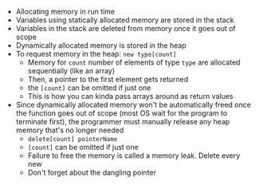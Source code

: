 - Allocating memory in run time
- Variables using statically allocated memory are stored in the stack
- Variables in the stack are deleted from memory once it goes out of scope
- Dynamically allocated memory is stored in the heap
- To request memory in the heap: `new type[count]`
  - Memory for `count` number of elements of type `type` are allocated sequentially (like an array)
  - Then, a pointer to the first element gets returned
  - the `[count]` can be omitted if just one
  - This is how you can kinda pass arrays around as return values
- Since dynamically allocated memory won't be automatically freed once the function goes out of scope (most OS wait for the program to terminate first), the programmer must manually release any heap memory that's no longer needed
  - `delete[count] pointerName`
  - `[count]` can be omitted if just one
  - Failure to free the memory is called a memory leak.  Delete every new
  - Don't forget about the dangling pointer